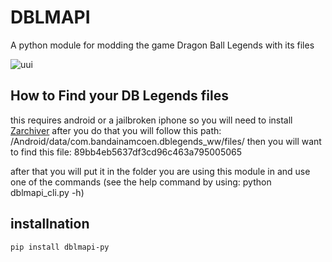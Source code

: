 # DBLMAPI
A python module for modding the game Dragon Ball Legends with its files

![uui](https://dblegends.net/assets/card_arts/0586_GokuUIS_586/0586_GokuUIS_586_FullArt.png)

## How to Find your DB Legends files
this requires android or a jailbroken iphone
so you will need to install [Zarchiver](https://play.google.com/store/apps/details?id=ru.zdevs.zarchiver&pli=1) after you do that you will follow this path:
/Android/data/com.bandainamcoen.dblegends_ww/files/
then you will want to find this file:
89bb4eb5637df3cd96c463a795005065

after that you will put it in the folder you are using this module in and use one of the commands (see the help command by using: python dblmapi_cli.py -h)

## installnation
`pip install dblmapi-py`